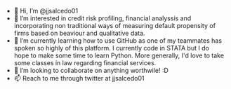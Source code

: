- 👋 Hi, I’m @jjsalcedo01
- 👀 I’m interested in credit risk profiling, financial analyssis and incorporating non traditional ways of measuring default propensity of firms based on beaviour and qualitative data.
- 🌱 I’m currently learning how to use GitHub as one of my teammates has spoken so highly of this platform. I currently code in STATA but I do hope to make some time to learn Python. More generally, I'd love to take some classes in law regarding financial services.
- 💞️ I’m looking to collaborate on anything worthwile! :D
- 📫 Reach to me through twitter at jjsalcedo01 

<!---
jjsalcedo01/jjsalcedo01 is a ✨ special ✨ repository because its `README.md` (this file) appears on your GitHub profile.
You can click the Preview link to take a look at your changes.
--->
